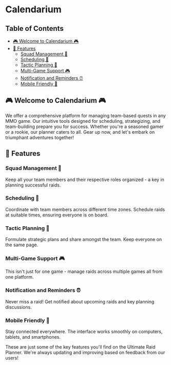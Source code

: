 # Calendarium

## Table of Contents

<!-- TOC START -->

  - [🎮 Welcome to Calendarium 🎮](#-welcome-to-calendarium-)
  - [🎁 Features](#-features)
    - [Squad Management 🏹](#squad-management-)
    - [Scheduling 📅](#scheduling-)
    - [Tactic Planning 📝](#tactic-planning-)
    - [Multi-Game Support 🎮](#multi-game-support-)
    - [Notification and Reminders ⏰](#notification-and-reminders-)
    - [Mobile Friendly 📱](#mobile-friendly-)

<!-- TOC END -->

## 🎮 Welcome to Calendarium 🎮

We offer a comprehensive platform for managing team-based quests in any MMO game. Our intuitive tools designed for
scheduling, strategizing, and team-building prepare you for success. Whether you're a seasoned gamer or a rookie, our
planner caters to all. Gear up now, and let's embark on triumphant adventures together!

## 🎁 Features

### Squad Management 🏹

Keep all your team members and their respective roles organized - a key in planning successful raids.

### Scheduling 📅

Coordinate with team members across different time zones. Schedule raids at suitable times, ensuring everyone is on
board.

### Tactic Planning 📝

Formulate strategic plans and share amongst the team. Keep everyone on the same page.

### Multi-Game Support 🎮

This isn't just for one game - manage raids across multiple games all from one platform.

### Notification and Reminders ⏰

Never miss a raid! Get notified about upcoming raids and key planning discussions.

### Mobile Friendly 📱

Stay connected everywhere. The interface works smoothly on computers, tablets, and smartphones.

These are just some of the key features you'll find on the Ultimate Raid Planner. We're always updating and improving
based on feedback from our users!
